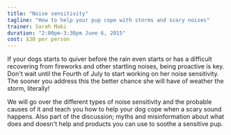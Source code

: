 ```yaml
---
title: "Noise sensitivity"
tagline: "How to help your pup cope with storms and scary noises"
trainer: Sarah Maki
duration: "2:00pm-3:30pm June 6, 2015"
cost: $30 per person
---
```


If your dogs starts to quiver before the rain even starts or has a difficult recovering 
from fireworks and other startling noises, being proactive is key. Don't wait until the 
Fourth of July to start working on her noise sensitivity. The sooner you address this 
the better chance she will have of weather the storm, literally! 

We will go over the different types of noise sensitivity and the probable causes of it 
and teach you how to help your dog cope when a scary sound happens. Also part of the 
discussion; myths and misinformation about what does and doesn't help and products you 
can use to soothe a sensitive pup. 
